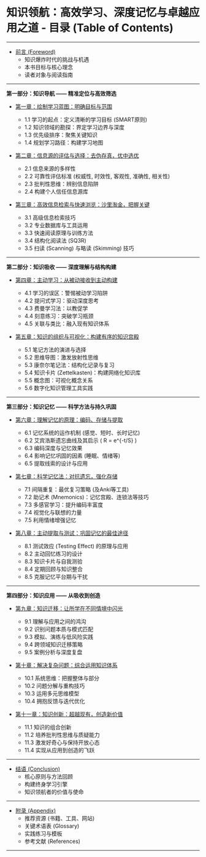 # 知识领航：高效学习、深度记忆与卓越应用之道 - 目录 (Table of Contents)

---

- [前言 (Foreword)](./chapters/foreword.md)
    - 知识爆炸时代的挑战与机遇
    - 本书目标与核心理念
    - 读者对象与阅读指南

---

**第一部分：知识导航 —— 精准定位与高效筛选**

- [第一章：绘制学习蓝图：明确目标与范围](./chapters/chapter_01.md)
    - 1.1 学习的起点：定义清晰的学习目标 (SMART原则)
    - 1.2 知识领域的勘探：界定学习边界与深度
    - 1.3 优先级排序：聚焦关键知识
    - 1.4 规划学习路径：构建学习地图

- [第二章：信息源的评估与选择：去伪存真，优中选优](./chapters/chapter_02.md)
    - 2.1 信息来源的多样性
    - 2.2 可靠性评估标准 (权威性, 时效性, 客观性, 准确性, 相关性)
    - 2.3 批判性思维：辨别信息陷阱
    - 2.4 构建个人信任信息源库

- [第三章：高效信息检索与快速浏览：沙里淘金，把握关键](./chapters/chapter_03.md)
    - 3.1 高级信息检索技巧
    - 3.2 专业数据库与工具运用
    - 3.3 快速阅读原理与训练方法
    - 3.4 结构化阅读法 (SQ3R)
    - 3.5 扫读 (Scanning) 与略读 (Skimming) 技巧

---

**第二部分：知识吸收 —— 深度理解与结构构建**

- [第四章：主动学习：从被动接收到主动构建](./chapters/chapter_04.md)
    - 4.1 学习的误区：警惕被动学习陷阱
    - 4.2 提问式学习：驱动深度思考
    - 4.3 费曼学习法：以教促学
    - 4.4 刻意练习：突破学习瓶颈
    - 4.5 关联与类比：融入现有知识体系

- [第五章：知识的组织与可视化：构建有序的知识宫殿](./chapters/chapter_05.md)
    - 5.1 笔记方法的演进与选择
    - 5.2 思维导图：激发放射性思维
    - 5.3 康奈尔笔记法：结构化记录与复习
    *   5.4 知识卡片 (Zettelkasten)：构建网络化知识库
    *   5.5 概念图：可视化概念关系
    *   5.6 数字化知识管理工具实践

---

**第三部分：知识记忆 —— 科学方法与持久巩固**

- [第六章：理解记忆的原理：编码、存储与提取](./chapters/chapter_06.md)
    *   6.1 记忆系统的运作机制 (感觉、短时、长时记忆)
    *   6.2 艾宾浩斯遗忘曲线及其启示 \( R = e^{-t/S} \)
    *   6.3 编码深度与记忆效果
    *   6.4 影响记忆巩固的因素 (睡眠、情绪等)
    *   6.5 提取线索的设计与应用

- [第七章：科学记忆法：对抗遗忘，强化存储](./chapters/chapter_07.md)
    *   7.1 间隔重复：最优复习策略 (及Anki等工具)
    *   7.2 助记术 (Mnemonics)：记忆宫殿、连锁法等技巧
    *   7.3 多感官学习：提升编码丰富度
    *   7.4 视觉化与联想的力量
    *   7.5 利用情绪增强记忆

- [第八章：主动提取与测试：巩固记忆的最佳途径](./chapters/chapter_08.md)
    *   8.1 测试效应 (Testing Effect) 的原理与应用
    *   8.2 主动回忆练习的设计
    *   8.3 知识卡片与自我测验
    *   8.4 定期回顾与知识整合
    *   8.5 克服记忆平台期与干扰

---

**第四部分：知识应用 —— 从吸收到创造**

- [第九章：知识迁移：让所学在不同情境中闪光](./chapters/chapter_09.md)
    *   9.1 理解与应用之间的鸿沟
    *   9.2 识别问题本质与模式匹配
    *   9.3 模拟、演练与低风险实践
    *   9.4 跨领域知识迁移策略
    *   9.5 案例分析与深度复盘

- [第十章：解决复杂问题：综合运用知识体系](./chapters/chapter_10.md)
    *   10.1 系统思维：把握整体与部分
    *   10.2 问题分解与重构技巧
    *   10.3 运用多元思维模型
    *   10.4 拥抱反馈与迭代优化

- [第十一章：知识创新：超越现有，创造新价值](./chapters/chapter_11.md)
    *   11.1 知识的组合创新
    *   11.2 培养批判性思维与质疑能力
    *   11.3 激发好奇心与保持开放心态
    *   11.4 实现从应用到创造的飞跃

---

- [结语 (Conclusion)](./chapters/conclusion.md)
    *   核心原则与方法回顾
    *   构建终身学习引擎
    *   知识领航者的价值与使命

---

- [附录 (Appendix)](./chapters/appendix.md)
    *   推荐资源 (书籍、工具、网站)
    *   关键术语表 (Glossary)
    *   实践练习与模板
    *   参考文献 (References)

--- 